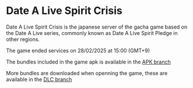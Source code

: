 # Date A Live Spirit Crisis
Date A Live Spirit Crisis is the japanese server of the gacha game based on the Date A Live series, commonly known as Date A Live Spirit Pledge in other regions.

The game ended services on 28/02/2025 at 15:00 (GMT+9)


The bundles included in the game apk is available in the [APK branch](https://github.com/DALFC/DateALiveSpiritCrisis/tree/APK)

More bundles are downloaded when openning the game, these are available in the [DLC branch](https://github.com/DALFC/DateALiveSpiritCrisis/tree/DLC)
